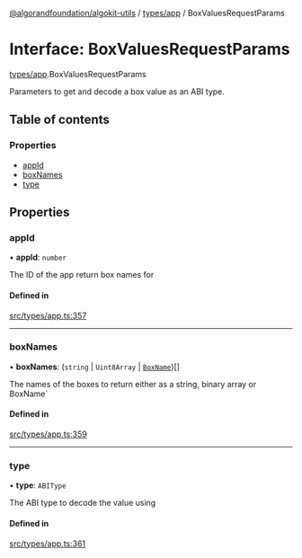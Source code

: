 [@algorandfoundation/algokit-utils](../README.md) / [types/app](../modules/types_app.md) / BoxValuesRequestParams

# Interface: BoxValuesRequestParams

[types/app](../modules/types_app.md).BoxValuesRequestParams

Parameters to get and decode a box value as an ABI type.

## Table of contents

### Properties

- [appId](types_app.BoxValuesRequestParams.md#appid)
- [boxNames](types_app.BoxValuesRequestParams.md#boxnames)
- [type](types_app.BoxValuesRequestParams.md#type)

## Properties

### appId

• **appId**: `number`

The ID of the app return box names for

#### Defined in

[src/types/app.ts:357](https://github.com/algorandfoundation/algokit-utils-ts/blob/main/src/types/app.ts#L357)

___

### boxNames

• **boxNames**: (`string` \| `Uint8Array` \| [`BoxName`](types_app.BoxName.md))[]

The names of the boxes to return either as a string, binary array or BoxName`

#### Defined in

[src/types/app.ts:359](https://github.com/algorandfoundation/algokit-utils-ts/blob/main/src/types/app.ts#L359)

___

### type

• **type**: `ABIType`

The ABI type to decode the value using

#### Defined in

[src/types/app.ts:361](https://github.com/algorandfoundation/algokit-utils-ts/blob/main/src/types/app.ts#L361)
